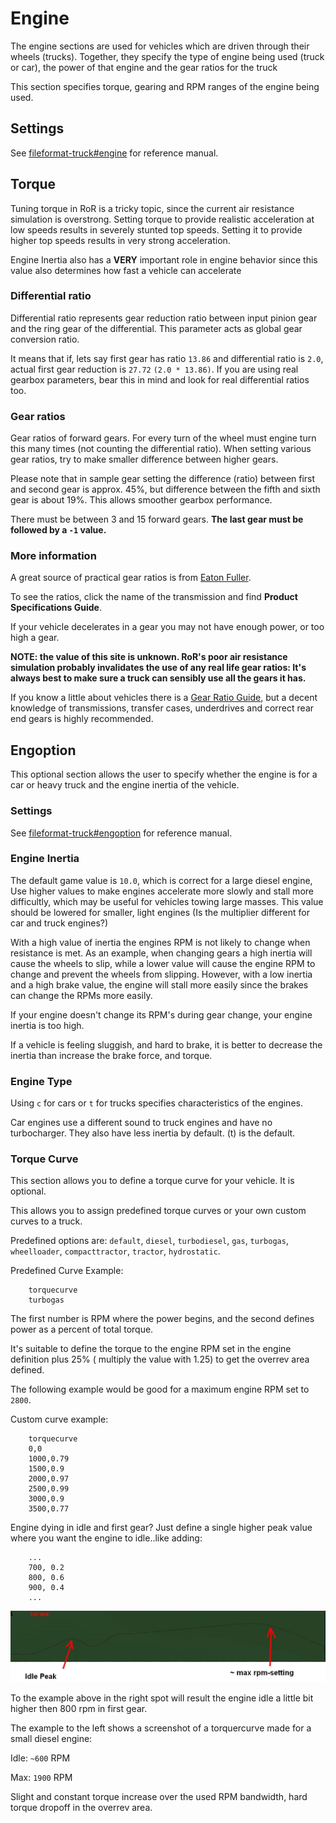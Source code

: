 Engine
============


The engine sections are used for vehicles which are driven through their wheels (trucks). Together, they specify the type of engine being used (truck or car), the power of that engine and the gear ratios for the truck 


This section specifies torque, gearing and RPM ranges of the engine being used. 

## Settings  

See [fileformat-truck#engine](http://docs.rigsofrods.org/vehicle-creation/fileformat-truck/#engine) for reference manual.

## Torque  

Tuning torque in RoR is a tricky topic, since the current air resistance simulation is overstrong. Setting torque to provide realistic acceleration at low speeds results in severely stunted top speeds. Setting it to provide higher top speeds results in very strong acceleration.

Engine Inertia also has a **VERY** important role in engine behavior since this value also determines how fast a vehicle can accelerate

### Differential ratio  

Differential ratio represents gear reduction ratio between input pinion gear and the ring gear of the differential. This parameter acts as global gear conversion ratio. 

It means that if, lets say first gear has ratio `13.86` and differential ratio is `2.0`, actual first gear reduction is `27.72` `(2.0 * 13.86)`. If you are using real gearbox parameters, bear this in mind and look for real differential ratios too.

### Gear ratios

Gear ratios of forward gears. For every turn of the wheel must engine turn this many times (not counting the differential ratio). When setting various gear ratios, try to make smaller difference between higher gears.

Please note that in sample gear setting the difference (ratio) between first and second gear is approx. 45%, but difference between the fifth and sixth gear is about 19%. This allows smoother gearbox performance. 

There must be between 3 and 15 forward gears. **The last gear must be followed by a `-1` value.**

### More information 

A great source of practical gear ratios is from [Eaton Fuller](http://www.roadranger.com/Roadranger/productssolutions/transmissions/index.htm).

To see the ratios, click the name of the transmission and find **Product Specifications Guide**. 

If your vehicle decelerates in a gear you may not have enough power, or too high a gear. 

**NOTE: the value of this site is unknown. RoR's poor air resistance simulation probably invalidates the use of any real life gear ratios: It's always best to make sure a truck can sensibly use all the gears it has.**


If you know a little about vehicles there is a [Gear Ratio Guide](http://www.grimmjeeper.com/gears.html), but a decent knowledge of transmissions, transfer cases, underdrives and correct rear end gears is highly recommended.

## Engoption 
 
This optional section allows the user to specify whether the engine is for a car or heavy truck and the engine inertia of the vehicle.

### Settings  
 See [fileformat-truck#engoption](http://docs.rigsofrods.org/vehicle-creation/fileformat-truck/#engoption) for reference manual.

### Engine Inertia  

The default game value is `10.0`, which is correct for a large diesel engine, Use higher values to make engines accelerate more slowly and stall more difficultly, which may be useful for vehicles towing large masses. This value should be lowered for smaller, light engines (Is the multiplier different for car and truck engines?)

With a high value of inertia the engines RPM is not likely to change when resistance is met. As an example, when changing gears a high inertia will cause the wheels to slip, while a lower value will cause the engine RPM to change and prevent the wheels from slipping. However, with a low inertia and a high brake value, the engine will stall more easily since the brakes can change the RPMs more easily.

If your engine doesn't change its RPM's during gear change, your engine inertia is too high.

If a vehicle is feeling sluggish, and hard to brake, it is better to decrease the inertia than increase the brake force, and torque.

### Engine Type  

Using `c` for cars or `t` for trucks specifies characteristics of the engines. 

Car engines use a different sound to truck engines and have no turbocharger. They also have less inertia by default. (t) is the default.


### Torque Curve 

This section allows you to define a torque curve for your vehicle. It is optional.

This allows you to assign predefined torque curves or your own custom curves to a truck. 

Predefined options are: `default`, `diesel`, `turbodiesel`, `gas`, `turbogas`, `wheelloader`, `compacttractor`, `tractor`, `hydrostatic`.

Predefined Curve Example:
```
    torquecurve
    turbogas
```

The first number is RPM where the power begins, and the second defines power as a percent of total torque.

It's suitable to define the torque to the engine RPM set in the engine definition plus 25% ( multiply the value with 1.25) to get the overrev area defined.

The following example would be good for a maximum engine RPM set to `2800`.

Custom curve example:
```
    torquecurve
    0,0
    1000,0.79
    1500,0.9
    2000,0.97
    2500,0.99
    3000,0.9
    3500,0.77
```

Engine dying in idle and first gear? Just define a single higher peak value where you want the engine to idle..like adding: 

```
    ...
    700, 0.2
    800, 0.6
    900, 0.4
    ...
```

![torquecurve-example](/images/truckfile-torquecurve.png)


To the example above in the right spot will result the engine idle a little bit higher then 800 rpm in first gear. 

The example to the left shows a screenshot of a torquercurve made for a small diesel engine:

Idle: `~600` RPM

Max:  `1900` RPM

Slight and constant torque increase over the used RPM bandwidth, hard torque dropoff in the overrev area.

